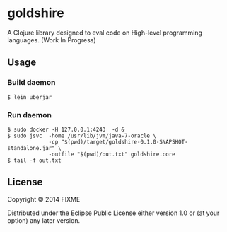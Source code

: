 # goldshire

A Clojure library designed to eval code on High-level programming languages. (Work In Progress)

## Usage

### Build daemon

    $ lein uberjar


### Run daemon

    $ sudo docker -H 127.0.0.1:4243  -d &
    $ sudo jsvc  -home /usr/lib/jvm/java-7-oracle \
                 -cp "$(pwd)/target/goldshire-0.1.0-SNAPSHOT-standalone.jar" \
                 -outfile "$(pwd)/out.txt" goldshire.core
    $ tail -f out.txt

## License

Copyright © 2014 FIXME

Distributed under the Eclipse Public License either version 1.0 or (at
your option) any later version.

